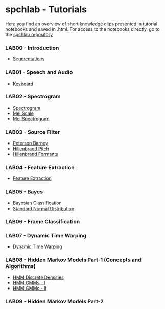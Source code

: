 # spchlab - Tutorials

Here you find an overview of short knowledge clips presented in tutorial notebooks and saved in .html.
For access to the notebooks directly, go to the [spchlab repository](https://github.com/compi1234/spchlab/tree/main) 

### LAB00 - Introduction

- [Segmentations](Segmentations.html)

### LAB01 - Speech and Audio

- [Keyboard](Keyboard.html)

### LAB02 - Spectrogram

- [Spectrogram](Spectrogram.html)
- [Mel Scale](MelScale.html)
- [Mel Spectrogram](MelSpectrogram.html)

### LAB03 - Source Filter

- [Peterson Barney](PetersonBarney.html)
- [Hillenbrand Pitch](PitchDistribution.html)
- [Hillenbrand Formants](FormantDistribution.html)

### LAB04 - Feature Extraction

- [Feature Extraction](FeatureExtraction.html)


### LAB05 - Bayes

- [Bayesian Classification](Bayes.html)
- [Standard Normal Distribution](StandardNormalDistribution.html)


### LAB06 - Frame Classification


### LAB07 - Dynamic Time Warping

- [Dynamic Time Warping](DynamicTimeWarping.html)

### LAB08 - Hidden Markov Models Part-1 (Concepts and Algorithms)

- [HMM Discrete Densities](hmm_examples_discrete.html)
- [HMM GMMs - I](hmm_examples_gauss1.html)
- [HMM GMMs - II](hmm_examples_gauss2.html)

### LAB09 - Hidden Markov Models Part-2